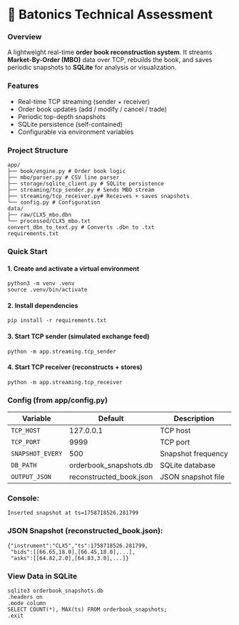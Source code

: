 # 🏦 Batonics Technical Assessment

### Overview
A lightweight real-time **order book reconstruction system**.
It streams **Market-By-Order (MBO)** data over TCP, rebuilds the book, and saves periodic snapshots to **SQLite** for analysis or visualization.

### Features
- Real-time TCP streaming (sender + receiver)
- Order book updates (add / modify / cancel / trade)
- Periodic top-depth snapshots
- SQLite persistence (self-contained)
- Configurable via environment variables

### Project Structure
```
app/
├── book/engine.py # Order book logic
├── mbo/parser.py # CSV line parser
├── storage/sqlite_client.py # SQLite persistence
├── streaming/tcp_sender.py # Sends MBO stream
├── streaming/tcp_receiver.py# Receives + saves snapshots
└── config.py # Configuration
data/
├── raw/CLX5_mbo.dbn
└── processed/CLX5_mbo.txt
convert_dbn_to_text.py # Converts .dbn to .txt
requirements.txt
```

### Quick Start
#### 1. Create and activate a virtual environment
```
python3 -m venv .venv
source .venv/bin/activate
```

#### 2. Install dependencies
```
pip install -r requirements.txt
```

#### 3. Start TCP sender (simulated exchange feed)
```
python -m app.streaming.tcp_sender
```

#### 4. Start TCP receiver (reconstructs + stores)
```
python -m app.streaming.tcp_receiver
```
### Config (from app/config.py)
| Variable         | Default                 | Description        |
| ---------------- | ----------------------- | ------------------ |
| `TCP_HOST`       | 127.0.0.1               | TCP host           |
| `TCP_PORT`       | 9999                    | TCP port           |
| `SNAPSHOT_EVERY` | 500                     | Snapshot frequency |
| `DB_PATH`        | orderbook_snapshots.db  | SQLite database    |
| `OUTPUT_JSON`    | reconstructed_book.json | JSON snapshot file |

### Console:
```
Inserted snapshot at ts=1758718526.281799
```

### JSON Snapshot (reconstructed_book.json):
```
{"instrument":"CLX5","ts":1758718526.281799,
 "bids":[[66.65,18.0],[66.45,18.0],...],
 "asks":[[64.82,2.0],[64.83,3.0],...]}
```

### View Data in SQLite
```
sqlite3 orderbook_snapshots.db
.headers on
.mode column
SELECT COUNT(*), MAX(ts) FROM orderbook_snapshots;
.exit
```
